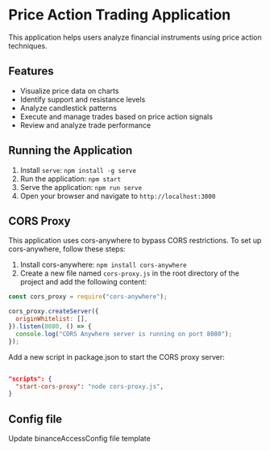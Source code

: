 # Price Action Trading Application

This application helps users analyze financial instruments using price action techniques.

## Features

- Visualize price data on charts
- Identify support and resistance levels
- Analyze candlestick patterns
- Execute and manage trades based on price action signals
- Review and analyze trade performance

## Running the Application

1. Install `serve`: `npm install -g serve`
2. Run the application: `npm start`
3. Serve the application: `npm run serve`
4. Open your browser and navigate to `http://localhost:3000`

## CORS Proxy

This application uses cors-anywhere to bypass CORS restrictions. To set up cors-anywhere, follow these steps:

1. Install cors-anywhere: `npm install cors-anywhere`
2. Create a new file named `cors-proxy.js` in the root directory of the project and add the following content:

```javascript
const cors_proxy = require("cors-anywhere");

cors_proxy.createServer({
  originWhitelist: [], 
}).listen(8080, () => {
  console.log("CORS Anywhere server is running on port 8080");
});
```

Add a new script in package.json to start the CORS proxy server:

```json

"scripts": {
  "start-cors-proxy": "node cors-proxy.js",
}
```

## Config file
Update binanceAccessConfig file template 
